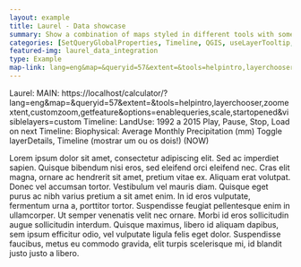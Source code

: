 ```yaml
---
layout: example
title: Laurel - Data showcase
summary: Show a combination of maps styled in different tools with some advanced interactive maps.
categories: [SetQueryGlobalProperties, Timeline, QGIS, useLayerTooltip, LoadCsv, Highcharts, LegendHtml, HideLegendButton, Visibility]
featured-img: laurel_data_integration
type: Example
map-link: lang=eng&map=&queryid=57&extent=&tools=helpintro,layerchooser,zoomextent,customzoom,getfeature&options=enablequeries,scale,startopened&visiblelayers=custom
---
```

Laurel:
			MAIN: https://localhost/calculator/?lang=eng&map=&queryid=57&extent=&tools=helpintro,layerchooser,zoomextent,customzoom,getfeature&options=enablequeries,scale,startopened&visiblelayers=custom
				Timeline: LandUse: 1992 a 2015
					Play, Pause, Stop, Load on next
				Timeline: Biophysical: Average Monthly Precipitation (mm)
					Toggle layerDetails, Timeline (mostrar um  ou os dois!) (NOW)
					
Lorem ipsum dolor sit amet, consectetur adipiscing elit. Sed ac imperdiet sapien. Quisque bibendum nisi eros, sed eleifend orci eleifend nec. Cras elit magna, ornare ac hendrerit sit amet, pretium vitae ex. Aliquam erat volutpat. Donec vel accumsan tortor. Vestibulum vel mauris diam. Quisque eget purus ac nibh varius pretium a sit amet enim. In id eros vulputate, fermentum urna a, porttitor tortor. Suspendisse feugiat pellentesque enim in ullamcorper. Ut semper venenatis velit nec ornare. Morbi id eros sollicitudin augue sollicitudin interdum. Quisque maximus, libero id aliquam dapibus, sem ipsum efficitur odio, vel vulputate ligula felis eget dolor. Suspendisse faucibus, metus eu commodo gravida, elit turpis scelerisque mi, id blandit justo justo a libero.

